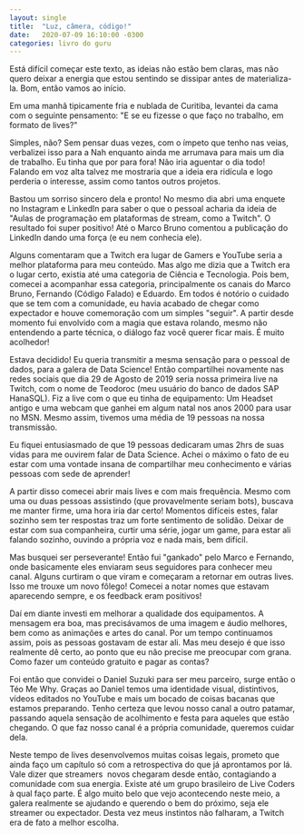 ```yaml
---
layout: single
title:  "Luz, câmera, código!"
date:   2020-07-09 16:10:00 -0300
categories: livro do guru
---
```


Está difícil começar este texto, as ideias não estão bem claras, mas não quero deixar a energia que estou sentindo se dissipar antes de materializa-la. Bom, então vamos ao início.

Em uma manhã tipicamente fria e nublada de Curitiba, levantei da cama com o seguinte pensamento: "E se eu fizesse o que faço no trabalho, em formato de lives?"

Simples, não? Sem pensar duas vezes, com o ímpeto que tenho nas veias, verbalizei isso para a Nah enquanto ainda me arrumava para mais um dia de trabalho. Eu tinha que por para fora! Não iria aguentar o dia todo! Falando em voz alta talvez me mostraria que a ideia era ridícula e logo perderia o interesse, assim como tantos outros projetos.

Bastou um sorriso sincero dela e pronto! No mesmo dia abri uma enquete no Instagram e LinkedIn para saber o que o pessoal acharia da ideia de "Aulas de programação em plataformas de stream, como a Twitch". O resultado foi super positivo! Até o Marco Bruno comentou a publicação do LinkedIn dando uma força (e eu nem conhecia ele).

Alguns comentaram que a Twitch era lugar de Gamers e YouTube seria a melhor plataforma para meu conteúdo. Mas algo me dizia que a Twitch era o lugar certo, existia até uma categoria de Ciência e Tecnologia. Pois bem, comecei a acompanhar essa categoria, principalmente os canais do Marco Bruno, Fernando (Código Falado) e Eduardo. Em todos é notório o cuidado que se tem com a comunidade, eu havia acabado de chegar como expectador e houve comemoração com um simples "seguir". A partir desde momento fui envolvido com a magia que estava rolando, mesmo não entendendo a parte técnica, o diálogo faz você querer ficar mais. É muito acolhedor!

Estava decidido! Eu queria transmitir a mesma sensação para o pessoal de dados, para a galera de Data Science! Então compartilhei novamente nas redes sociais que dia 29 de Agosto de 2019 seria nossa primeira live na Twitch, com o nome de Teodoroc (meu usuário do banco de dados SAP HanaSQL). Fiz a live com o que eu tinha de equipamento: Um Headset antigo e uma webcam que ganhei em algum natal nos anos 2000 para usar no MSN. Mesmo assim, tivemos uma média de 19 pessoas na nossa transmissão.

Eu fiquei entusiasmado de que 19 pessoas dedicaram umas 2hrs de suas vidas para me ouvirem falar de Data Science. Achei o máximo o fato de eu estar com uma vontade insana de compartilhar meu conhecimento e várias pessoas com sede de aprender!

A partir disso comecei abrir mais lives e com mais frequência. Mesmo com uma ou duas pessoas assistindo (que provavelmente seriam bots), buscava me manter firme, uma hora iria dar certo! Momentos difíceis estes, falar sozinho sem ter respostas traz um forte sentimento de solidão. Deixar de estar com sua companheira, curtir uma série, jogar um game, para estar ali falando sozinho, ouvindo a própria voz e nada mais, bem difícil.

Mas busquei ser perseverante! Então fui "gankado" pelo Marco e Fernando, onde basicamente eles enviaram seus seguidores para conhecer meu canal. Alguns curtiram o que viram e começaram a retornar em outras lives. Isso me trouxe um novo fôlego! Comecei a notar nomes que estavam aparecendo sempre, e os feedback eram positivos!

Daí em diante investi em melhorar a qualidade dos equipamentos. A mensagem era boa, mas precisávamos de uma imagem e áudio melhores, bem como as animações e artes do canal. Por um tempo continuamos assim, pois as pessoas gostavam de estar ali. Mas meu desejo é que isso realmente dê certo, ao ponto que eu não precise me preocupar com grana. Como fazer um conteúdo gratuito e pagar as contas?

Foi então que convidei o Daniel Suzuki para ser meu parceiro, surge então o Téo Me Why. Graças ao Daniel temos uma identidade visual, distintivos, vídeos editados no YouTube e mais um bocado de coisas bacanas que estamos preparando. Tenho certeza que levou nosso canal a outro patamar, passando aquela sensação de acolhimento e festa para aqueles que estão chegando. O que faz nosso canal é a própria comunidade, queremos cuidar dela.

Neste tempo de lives desenvolvemos muitas coisas legais, prometo que ainda faço um capítulo só com a retrospectiva do que já aprontamos por lá. Vale dizer que streamers  novos chegaram desde então, contagiando a comunidade com sua energia. Existe até um grupo brasileiro de Live Coders à qual faço parte. É algo muito belo que vejo acontecendo neste meio, a galera realmente se ajudando e querendo o bem do próximo, seja ele streamer ou expectador. Desta vez meus instintos não falharam, a Twitch era de fato a melhor escolha.